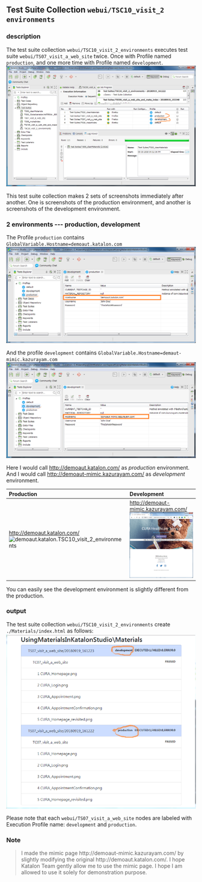## Test Suite Collection `webui/TSC10_visit_2 environments`

### description

The test suite collection `webui/TSC10_visit_2_environments` executes test suite `webui/TS07_visit_a_web_site` twice.
Once with Profile named `production`, and one more time with Profile named `development`.
![webui/TSC10_2_profiles](./images/TSC10/TSC10_2_profiles.png)

This test suite collection makes 2 sets of screenshots immediately after another. One is screenshots of the production environment, and another is screenshots of the development environment.

### 2 environments --- production, development

The Profile `production` contains `GlobalVariable.Hostname=demoaut.katalon.com`
![Profiles_production](./images/TSC10/Profiles_production_marked.png)

And the profile `development` contains `GlobalVariable.Hostname=demaut-mimic.kazurayam.com`
![Profiles_development](./images/TSC10/Profiles_development_marked.png)

Here I would call http://demoaut.katalon.com/ as *production* environment. And I would call http://demoaut-mimic.kazurayam.com/ as *development* environment.

| Production | Development |
|:-----------|:------------|
| http://demoaut.katalon.com/  ![demoaut.katalon.TSC10_visit_2_environments](./images/webui/TSC10/demoaut.katalon.com.png) | http://demoaut-mimic.kazurayam.com/ ![mimic](./images/TSC10/demoaut-mimic.kazurayam.com.png/) |

You can easily see the development environment is slightly different from the production.

### output

The test suite collection `webui/TSC10_visit_2_environments` create `./Materials/index.html` as follows:
![TSC10_index](./images/TSC10/TSC10_index.PNG)

Please note that each `webui/TS07_visit_a_web_site` nodes are labeled with Execution Profile name: `development` and `production`.

### Note

<blockquote>I made the mimic page http://demoaut-mimic.kazurayam.com/ by slightly modifying the original http://demoaut.katalon.com/. I hope Katalon Team gently allow me to use the mimic page. I hope I am allowed to use it solely for demonstration purpose.</blockquote>
